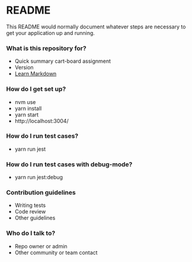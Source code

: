 # README #

This README would normally document whatever steps are necessary to get your application up and running.

### What is this repository for? ###

* Quick summary
cart-board assignment
* Version
* [Learn Markdown](https://bitbucket.org/tutorials/markdowndemo)

### How do I get set up? ###
* nvm use
* yarn install
* yarn start
* http://localhost:3004/

### How do I run test cases? ###
* yarn run jest

### How do I run test cases with debug-mode? ###
* yarn run jest:debug

### Contribution guidelines ###

* Writing tests
* Code review
* Other guidelines

### Who do I talk to? ###

* Repo owner or admin
* Other community or team contact